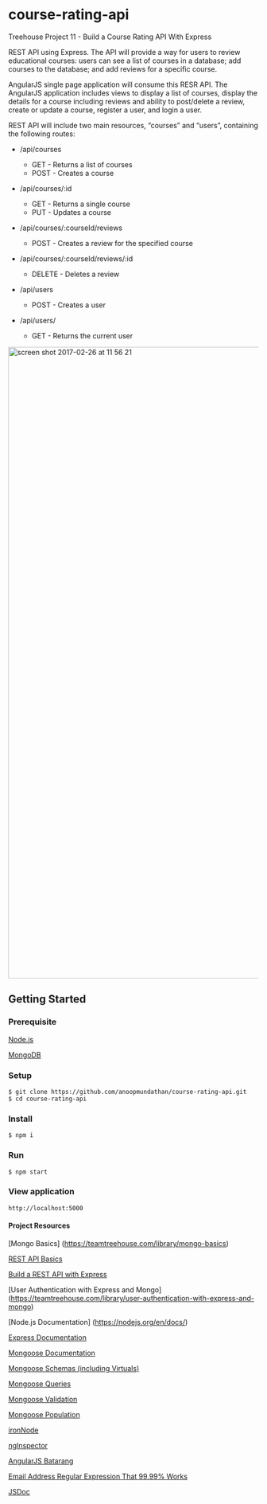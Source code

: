 # course-rating-api
Treehouse Project 11 - Build a Course Rating API With Express

REST API using Express. The API will provide a way for users to review educational courses: users can see a list of courses in a database; add courses to the database; and add reviews for a specific course.

AngularJS single page application will consume this RESR API. The AngularJS application includes views to display a list of courses, display the details for a course including reviews and ability to post/delete a review, create or update a course, register a user, and login a user.

REST API will include two main resources, “courses” and “users”, containing the following routes:

* /api/courses
  * GET - Returns a list of courses
  * POST - Creates a course
  
* /api/courses/:id
  * GET - Returns a single course
  * PUT - Updates a course
  
* /api/courses/:courseId/reviews
  * POST - Creates a review for the specified course

* /api/courses/:courseId/reviews/:id
  * DELETE - Deletes a review

* /api/users
  * POST - Creates a user

* /api/users/
  * GET - Returns the current user
<img width="1269" alt="screen shot 2017-02-26 at 11 56 21" src="https://cloud.githubusercontent.com/assets/3778229/23339492/937cf8c4-fc1b-11e6-91f9-e0483a727ffd.png">

## Getting Started

### Prerequisite
[Node.js](https://nodejs.org/en/)

[MongoDB](https://www.mongodb.com/)
### Setup
```
$ git clone https://github.com/anoopmundathan/course-rating-api.git
$ cd course-rating-api
```
### Install
```
$ npm i
```
### Run
``` 
$ npm start
```
### View application
``` 
http://localhost:5000
```

#### Project Resources
[Mongo Basics] (https://teamtreehouse.com/library/mongo-basics)

[REST API Basics](https://teamtreehouse.com/library/rest-api-basics)

[Build a REST API with Express](https://teamtreehouse.com/library/build-a-rest-api-with-express)

[User Authentication with Express and Mongo] (https://teamtreehouse.com/library/user-authentication-with-express-and-mongo)

[Node.js Documentation] (https://nodejs.org/en/docs/)

[Express Documentation](http://expressjs.com/en/4x/api.html)

[Mongoose Documentation](http://mongoosejs.com/docs/guide.html)

[Mongoose Schemas (including Virtuals)](http://mongoosejs.com/docs/guide.html)

[Mongoose Queries](http://mongoosejs.com/docs/queries.html)

[Mongoose Validation](http://mongoosejs.com/docs/validation.html)

[Mongoose Population](https://github.com/ncb000gt/node.bcrypt.js/)

[ironNode](http://s-a.github.io/iron-node/)

[ngInspector](http://ng-inspector.org/)

[AngularJS Batarang](https://chrome.google.com/webstore/detail/angularjs-batarang/ighdmehidhipcmcojjgiloacoafjmpfk?hl=en)

[Email Address Regular Expression That 99.99% Works](http://emailregex.com/)

[JSDoc](http://usejsdoc.org/)
